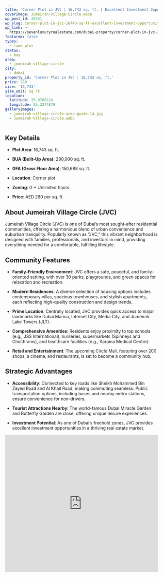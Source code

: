 ```yaml
---
title: 'Corner Plot in JVC | 16,743 sq. ft. | Excellent Investment Opportunity'
coverImage: Jumeirah-Village-Circle.webp
wp_post_id: 25331
wp_slug: corner-plot-in-jvc-16743-sq-ft-excellent-investment-opportunity
wp_link: >-
  https://sevenluxuryrealestate.com/dubai-property/corner-plot-in-jvc-16743-sq-ft-excellent-investment-opportunity/
featured: false
types:
  - land-plot
status:
  - buy
area:
  - jumeirah-village-circle
city:
  - dubai
property_id: 'Corner Plot in JVC | 16,743 sq. ft.'
price: 280
size: '16,743'
size_unit: Sq Ft.
location:
  latitude: 25.0760224
  longitude: 55.2274879
galleryImages:
  - jumeirah-village-circle-area-guide-14.jpg
  - Jumeirah-Village-Circle.webp
---
```


## **Key Details**

- **Plot Area**: 16,743 sq. ft.

- **BUA (Built-Up Area)**: 290,000 sq. ft.

- **GFA (Gross Floor Area)**: 150,688 sq. ft.

- **Location**: Corner plot

- **Zoning**: G + Unlimited floors

- **Price**: AED 280 per sq. ft.

## **About Jumeirah Village Circle (JVC)**

Jumeirah Village Circle (JVC) is one of Dubai’s most sought-after residential communities, offering a harmonious blend of urban convenience and suburban tranquility. Popularly known as “JVC,” this vibrant neighborhood is designed with families, professionals, and investors in mind, providing everything needed for a comfortable, fulfilling lifestyle.

## **Community Features**

- **Family-Friendly Environment**: JVC offers a safe, peaceful, and family-oriented setting, with over 30 parks, playgrounds, and green spaces for relaxation and recreation.

- **Modern Residences**: A diverse selection of housing options includes contemporary villas, spacious townhouses, and stylish apartments, each reflecting high-quality construction and design trends.

- **Prime Location**: Centrally located, JVC provides quick access to major landmarks like Dubai Marina, Internet City, Media City, and Jumeirah Lake Towers (JLT).

- **Comprehensive Amenities**: Residents enjoy proximity to top schools (e.g., JSS International), nurseries, supermarkets (Spinneys and Choithrams), and healthcare facilities (e.g., Karama Medical Centre).

- **Retail and Entertainment**: The upcoming Circle Mall, featuring over 200 shops, a cinema, and restaurants, is set to become a community hub.

## **Strategic Advantages**

- **Accessibility**: Connected to key roads like Sheikh Mohammed Bin Zayed Road and Al Khail Road, making commuting seamless. Public transportation options, including buses and nearby metro stations, ensure convenience for non-drivers.

- **Tourist Attractions Nearby**: The world-famous Dubai Miracle Garden and Butterfly Garden are close, offering unique leisure experiences.

- **Investment Potential**: As one of Dubai’s freehold zones, JVC provides excellent investment opportunities in a thriving real estate market.

<iframe src="https://www.google.com/maps/embed?pb=!1m18!1m12!1m3!1d81782.36872682127!2d55.18449139722989!3d25.057676062989806!2m3!1f0!2f0!3f0!3m2!1i1024!2i768!4f13.1!3m3!1m2!1s0x3e5f6c36babd2c79%3A0x675853b2595d1a65!2sJumeirah%20Village%20-%20Jumeirah%20Village%20Circle%20-%20Dubai!5e0!3m2!1sen!2sae!4v1736415546457!5m2!1sen!2sae" width="100%" height="450" style="border:0;" allowfullscreen loading="lazy" referrerpolicy="no-referrer-when-downgrade"></iframe>
